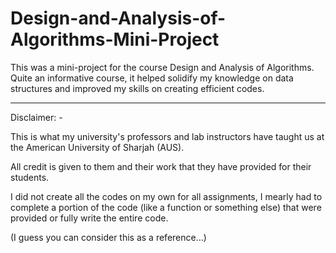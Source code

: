 # Design-and-Analysis-of-Algorithms-Mini-Project
This was a mini-project for the course Design and Analysis of Algorithms. Quite an informative course, it helped solidify my knowledge on data structures and improved my skills on creating efficient codes.

---

Disclaimer: -

This is what my university's professors and lab instructors have taught us at the American University of Sharjah (AUS).

All credit is given to them and their work that they have provided for their students.

I did not create all the codes on my own for all assignments, I mearly had to complete a portion of the code (like a function or something else) that were provided or fully write the entire code.

(I guess you can consider this as a reference...)
